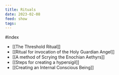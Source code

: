 ```yaml
---
title: Rituals
date: 2023-02-08
feed: show
tags: 
---
```

#index

- [[The Threshold Ritual]]
- [[Ritual for invocation of the Holy Guardian Angel]]
- [[A method of Scrying the Enochian Aethyrs]]
- [[Steps for creating a hypersigil]]
- [[Creating an Internal Conscious Being]]
